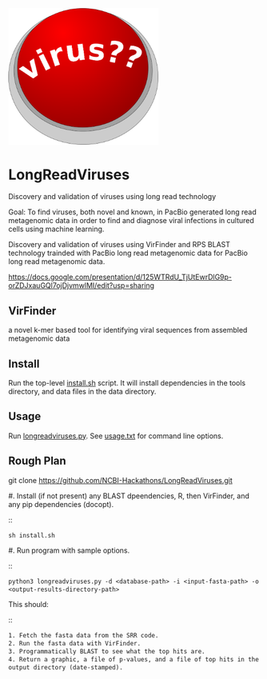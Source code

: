 <img src="./images/virus-button.png" width="300">

# LongReadViruses

Discovery and validation of viruses using long read technology

Goal: To find viruses, both novel and known, in PacBio generated long read metagenomic data in order to find and diagnose viral infections in cultured cells using machine learning. 

Discovery and validation of viruses using VirFinder and RPS BLAST technology trainded with PacBio long read metagenomic data for PacBio long read metagenomic data. 

https://docs.google.com/presentation/d/125WTRdU_TjUtEwrDlG9p-orZDJxauGQl7ojDjvmwlMI/edit?usp=sharing

VirFinder
---------
 a novel k-mer based tool for identifying viral sequences from assembled metagenomic data

Install
-------

Run the top-level [install.sh][1] script.
It will install dependencies in the tools directory, and data files in the data directory.

Usage
-----

Run [longreadviruses.py][2]. See [usage.txt][3] for command line options.

[1]: install.sh
[2]: longreadviruses.py
[3]: usage.txt

Rough Plan
----------

git clone https://github.com/NCBI-Hackathons/LongReadViruses.git

#. Install (if not present) any BLAST dpeendencies, R, then VirFinder, and any pip dependencies (docopt).

::

    sh install.sh

#. Run program with sample options.

::

    python3 longreadviruses.py -d <database-path> -i <input-fasta-path> -o <output-results-directory-path>

This should:

::

    1. Fetch the fasta data from the SRR code.
    2. Run the fasta data with VirFinder.
    3. Programmatically BLAST to see what the top hits are.
    4. Return a graphic, a file of p-values, and a file of top hits in the output directory (date-stamped).
